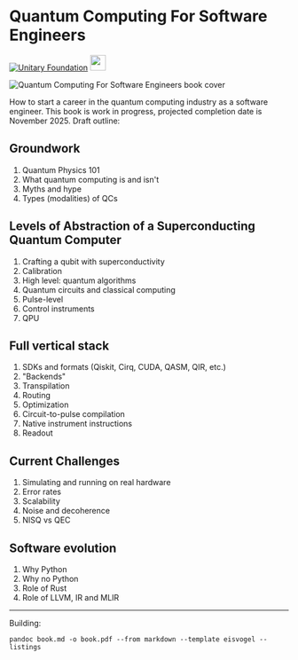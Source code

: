 # Quantum Computing For Software Engineers

[![Unitary Foundation](https://img.shields.io/badge/Supported%20By-UNITARY%20FOUNDATION-brightgreen.svg?style=for-the-badge)](https://unitary.foundation)
<img src="https://mirrors.creativecommons.org/presskit/buttons/88x31/png/by-sa.png" style='height:28px; width:auto;'>

![Quantum Computing For Software Engineers book cover](./images/cover.jpg)

How to start a career in the quantum computing industry as a software engineer. This book is work in progress, projected completion date is November 2025. Draft outline:

## Groundwork

1. Quantum Physics 101
2. What quantum computing is and isn't
3. Myths and hype
4. Types (modalities) of QCs

## Levels of Abstraction of a Superconducting Quantum Computer

1. Crafting a qubit with superconductivity
1. Calibration
1. High level: quantum algorithms
1. Quantum circuits and classical computing
1. Pulse-level
1. Control instruments
1. QPU

## Full vertical stack

1. SDKs and formats (Qiskit, Cirq, CUDA, QASM, QIR, etc.)
2. "Backends"
3. Transpilation
4. Routing
5. Optimization
6. Circuit-to-pulse compilation
7. Native instrument instructions
8. Readout

## Current Challenges

1. Simulating and running on real hardware
2. Error rates
3. Scalability
4. Noise and decoherence
5. NISQ vs QEC

## Software evolution

1. Why Python
2. Why no Python
3. Role of Rust
4. Role of LLVM, IR and MLIR

---

Building:

```
pandoc book.md -o book.pdf --from markdown --template eisvogel --listings
```
